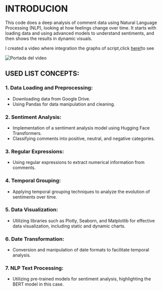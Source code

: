 # INTRODUCION
This code does a deep analysis of comment data using Natural Language Processing (NLP), looking at how feelings change over time. It starts with loading data and using advanced models to understand sentiments, and then shows the results in dynamic visuals.


I created a video where integration the graphs of script,click [here!](https://www.youtube.com/watch?v=r3Gm5QX-w00)to see


![Portada del video](https://img.youtube.com/vi/r3Gm5QX-w00/maxresdefault.jpg)
## USED LIST CONCEPTS:
### 1. Data Loading and Preprocessing:
   - Downloading data from Google Drive.
   - Using Pandas for data manipulation and cleaning.

### 2. Sentiment Analysis:
   - Implementation of a sentiment analysis model using Hugging Face Transformers.
   - Classifying comments into positive, neutral, and negative categories.

### 3. Regular Expressions:
   - Using regular expressions to extract numerical information from comments.

### 4. Temporal Grouping:
   - Applying temporal grouping techniques to analyze the evolution of sentiments over time.

### 5. Data Visualization:
   - Utilizing libraries such as Plotly, Seaborn, and Matplotlib for effective data visualization, including static and dynamic charts.

### 6. Date Transformation:
   - Conversion and manipulation of date formats to facilitate temporal analysis.

### 7. NLP Text Processing:
   - Utilizing pre-trained models for sentiment analysis, highlighting the BERT model in this case.







